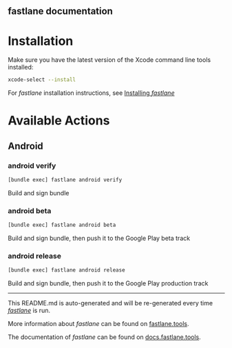 ## fastlane documentation

# Installation

Make sure you have the latest version of the Xcode command line tools installed:

```sh
xcode-select --install
```

For _fastlane_ installation instructions, see [Installing _fastlane_](https://docs.fastlane.tools/#installing-fastlane)

# Available Actions

## Android

### android verify

```sh
[bundle exec] fastlane android verify
```

Build and sign bundle

### android beta

```sh
[bundle exec] fastlane android beta
```

Build and sign bundle, then push it to the Google Play beta track

### android release

```sh
[bundle exec] fastlane android release
```

Build and sign bundle, then push it to the Google Play production track

---

This README.md is auto-generated and will be re-generated every time [_fastlane_](https://fastlane.tools) is run.

More information about _fastlane_ can be found on [fastlane.tools](https://fastlane.tools).

The documentation of _fastlane_ can be found on [docs.fastlane.tools](https://docs.fastlane.tools).

